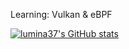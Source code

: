 Learning: Vulkan & eBPF

[![lumina37's GitHub stats](https://github-readme-stats.vercel.app/api?username=lumina37&show_icons=true&theme=transparent)](https://github.com/anuraghazra/github-readme-stats)
